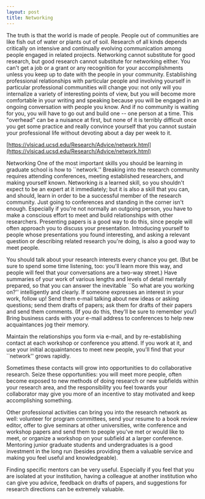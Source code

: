 ```yaml
---
layout: post
title: Networking
---
```


The truth is that the world is made of people. People out of communities are like fish out of water or plants out of soil. Research of all kinds depends critically on intensive and continually evolving communication among people engaged in related projects. Networking cannot substitute for good research, but good research cannot substitute for networking either. You can't get a job or a grant or any recognition for your accomplishments unless you keep up to date with the people in your community. Establishing professional relationships with particular people and involving yourself in particular professional communities will change you: not only will you internalize a variety of interesting points of view, but you will become more comfortable in your writing and speaking because you will be engaged in an ongoing conversation with people you know. And if no community is waiting for you, you will have to go out and build one -- one person at a time. This "overhead" can be a nuisance at first, but none of it is terribly difficult once you get some practice and really convince yourself that you cannot sustain your professional life without devoting about a day per week to it.

[https://vlsicad.ucsd.edu/Research/Advice/network.html](https://vlsicad.ucsd.edu/Research/Advice/network.html)



Networking
One of the most important skills you should be learning in graduate school is how to ``network.'' Breaking into the research community requires attending conferences, meeting established researchers, and making yourself known. Networking *is* a learned skill, so you shouldn't expect to be an expert at it immediately; but it is also a skill that you can, and should, learn in order to be a successful member of the research community.
Just going to conferences and standing in the corner isn't enough. Especially if you're not normally an outgoing person, you have to make a conscious effort to meet and build relationships with other researchers. Presenting papers is a good way to do this, since people will often approach you to discuss your presentation. Introducing yourself to people whose presentations you found interesting, and asking a relevant question or describing related research you're doing, is also a good way to meet people.

You should talk about your research interests every chance you get. (But be sure to spend some time listening, too: you'll learn more this way, and people will feel that your conversations are a two-way street.) Have summaries of your work of various lengths and levels of detail mentally prepared, so that you can answer the inevitable ``So what are you working on?'' intelligently and clearly. If someone expresses an interest in your work, follow up! Send them e-mail talking about new ideas or asking questions; send them drafts of papers; ask them for drafts of their papers and send them comments. (If you do this, they'll be sure to remember you!) Bring business cards with your e-mail address to conferences to help new acquaintances jog their memory.

Maintain the relationships you form via e-mail, and by re-establishing contact at each workshop or conference you attend. If you work at it, and use your initial acquaintances to meet new people, you'll find that your ``network'' grows rapidly.

Sometimes these contacts will grow into opportunities to do collaborative research. Seize these opportunities: you will meet more people, often become exposed to new methods of doing research or new subfields within your research area, and the responsibility you feel towards your collaborator may give you more of an incentive to stay motivated and keep accomplishing something.

Other professional activities can bring you into the research network as well: volunteer for program committees, send your resume to a book review editor, offer to give seminars at other universities, write conference and workshop papers and send them to people you've met or would like to meet, or organize a workshop on your subfield at a larger conference. Mentoring junior graduate students and undergraduates is a good investment in the long run (besides providing them a valuable service and making you feel useful and knowledgeable).

Finding specific mentors can be very useful. Especially if you feel that you are isolated at your institution, having a colleague at another institution who can give you advice, feedback on drafts of papers, and suggestions for research directions can be extremely valuable.